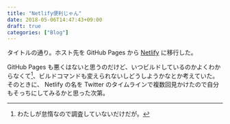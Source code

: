 ```yaml
---
title: "Netlify便利じゃん"
date: 2018-05-06T14:47:43+09:00
draft: true
categories: ["Blog"]
---
```


タイトルの通り。ホスト先を GitHub Pages から [Netlify](https://www.netlify.com) に移行した。

GitHub Pages も悪くはないと思うのだけど、いつビルドしているのかよくわからなくて[^1]、ビルドコマンドも変えられないしどうしようかなとか考えていた。そのときに、 Netlify の名を Twitter のタイムラインで複数回見かけたので自分もそっちにしてみるかと思った次第。

[^1]: わたしが怠惰なので調査していないだけだが。
